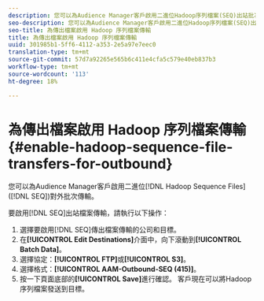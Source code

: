 ```yaml
---
description: 您可以為Audience Manager客戶啟用二進位Hadoop序列檔案(SEQ)出站批次傳輸。
seo-description: 您可以為Audience Manager客戶啟用二進位Hadoop序列檔案(SEQ)出站批次傳輸。
seo-title: 為傳出檔案啟用 Hadoop 序列檔案傳輸
title: 為傳出檔案啟用 Hadoop 序列檔案傳輸
uuid: 301985b1-5ff6-4112-a353-2e5a97e7eec0
translation-type: tm+mt
source-git-commit: 57d7a92265e565b6c411e4cfa5c579e40eb837b3
workflow-type: tm+mt
source-wordcount: '113'
ht-degree: 18%

---
```



# 為傳出檔案啟用 Hadoop 序列檔案傳輸{#enable-hadoop-sequence-file-transfers-for-outbound}

您可以為Audience Manager客戶啟用二進位[!DNL Hadoop Sequence Files]([!DNL SEQ])對外批次傳輸。

<!-- REMOVED FROM PUBLIC DOCS: The advantages of using [!DNL Hadoop SEQ] files are listed in the [public documentation](https://marketing.adobe.com/resources/help/en_US/aam/outbound-seq-files.html). -->

要啟用[!DNL SEQ]出站檔案傳輸，請執行以下操作：

1. 選擇要啟用[!DNL SEQ]傳出檔案傳輸的公司和目標。
1. 在&#x200B;**[!UICONTROL Edit Destinations]**&#x200B;介面中，向下滾動到&#x200B;**[!UICONTROL Batch Data]**。
1. 選擇協定：**[!UICONTROL FTP]**&#x200B;或&#x200B;**[!UICONTROL S3]**。
1. 選擇格式：**[!UICONTROL AAM-Outbound-SEQ (415)]**。
1. 按一下頁面底部的&#x200B;**[!UICONTROL Save]**&#x200B;進行確認。 客戶現在可以將Hadoop序列檔案發送到目標。
